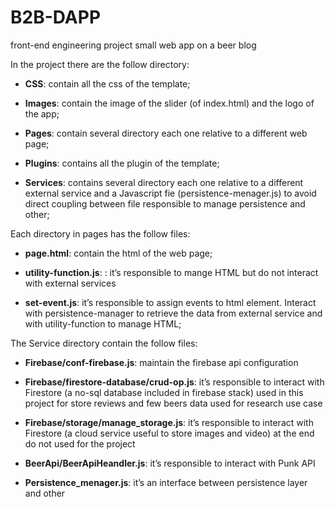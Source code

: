 # B2B-DAPP
front-end engineering project small web app on a beer blog 


In the project there are the follow directory:

 *	**CSS**: contain all the css of the template;
   
 *	**Images**: contain the image of the slider (of index.html) and the logo of the app;
    
 *	**Pages**: contain several directory each one relative to a different web page;
   
 *	**Plugins**: contains all the plugin of the template;
   
 *	**Services**: contains several directory each one relative to a different external service and a Javascript fie (persistence-menager.js) to avoid direct coupling between file responsible to manage persistence and other;
   
Each directory in pages has the follow files: 

 *	**page.html**: contain the html of the web page;
   
 *	**utility-function.js**: : it’s responsible to mange HTML but do not interact with external services
   
 *	**set-event.js**: it’s responsible to assign events to html element. Interact with persistence-manager to retrieve the data from external service and with utility-function to manage HTML;
   
The Service directory contain the follow files:  

 *	**Firebase/conf-firebase.js**: maintain the firebase api configuration
   
 *	**Firebase/firestore-database/crud-op.js**:  it’s responsible to interact with Firestore (a no-sql database included in firebase stack) used in this project for store reviews and few beers data used for research use case
   
 *	**Firebase/storage/manage_storage.js**:   it’s responsible to interact with Firestore (a cloud service useful to store images and video) at the end do not used for the project
   
 *	**BeerApi/BeerApiHeandler.js**: it’s responsible to interact with Punk API
   
 *	**Persistence_menager.js**: it’s an interface between persistence layer and other 

